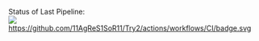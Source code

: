 Status of Last Pipeline:<br>
<img src="https://github.com/11AgReS1SoR11/Try2/workflows/CI/badge.svg?branch=main"><br>
https://github.com/11AgReS1SoR11/Try2/actions/workflows/CI/badge.svg
